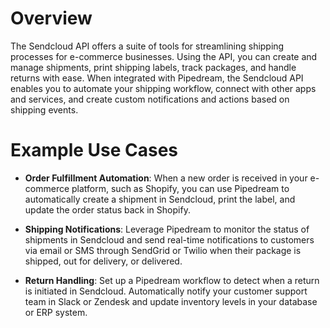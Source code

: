# Overview

The Sendcloud API offers a suite of tools for streamlining shipping processes for e-commerce businesses. Using the API, you can create and manage shipments, print shipping labels, track packages, and handle returns with ease. When integrated with Pipedream, the Sendcloud API enables you to automate your shipping workflow, connect with other apps and services, and create custom notifications and actions based on shipping events.

# Example Use Cases

- **Order Fulfillment Automation**: When a new order is received in your e-commerce platform, such as Shopify, you can use Pipedream to automatically create a shipment in Sendcloud, print the label, and update the order status back in Shopify.

- **Shipping Notifications**: Leverage Pipedream to monitor the status of shipments in Sendcloud and send real-time notifications to customers via email or SMS through SendGrid or Twilio when their package is shipped, out for delivery, or delivered.

- **Return Handling**: Set up a Pipedream workflow to detect when a return is initiated in Sendcloud. Automatically notify your customer support team in Slack or Zendesk and update inventory levels in your database or ERP system.
